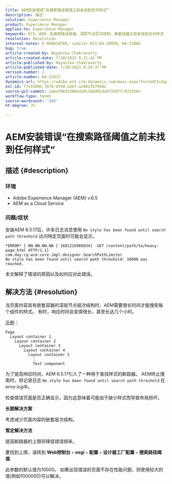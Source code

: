 ```yaml
---
title: AEM安装错误“在搜索路径阈值之前未找到任何样式”
description: 描述
solution: Experience Manager
product: Experience Manager
applies-to: Experience Manager
keywords: KCS、AEM、在搜索路径阈值、深层节点层次结构、嵌套容器之前未找到任何样式
resolution: Resolution
internal-notes: E-000810788, similar KCS:KA-20939, KA-21866
bug: true
article-created-by: Nayanika Chakravarty
article-created-date: 7/20/2023 8:21:41 PM
article-published-by: Nayanika Chakravarty
article-published-date: 7/20/2023 8:39:37 PM
version-number: 2
article-number: KA-22472
dynamics-url: https://adobe-ent.crm.dynamics.com/main.aspx?forceUCI=1&pagetype=entityrecord&etn=knowledgearticle&id=25b2de03-3b27-ee11-9966-6045bd006149
exl-id: 77c55805-7870-459d-a2bf-a2081f679d82
source-git-commit: aa6a79635380eda913ddd95da0f2b97fc975356e
workflow-type: tm+mt
source-wordcount: '243'
ht-degree: 3%

---
```


# AEM安装错误“在搜索路径阈值之前未找到任何样式”

## 描述 {#description}


### 环境

- Adobe Experience Manager (AEM) v.6.5
- AEM as a Cloud Service


### 问题/症状

安装AEM 6.5.17后，许多日志消息使用 `No style has been found until search path threshold` 访问特定页面时可能会显示。


```
*ERROR* [ NN.NN.NN.NN [ 1681216960934]  GET /content/path/to/heavy-page.html HTTP/1.1]  com.day.cq.wcm.core.impl.designer.SearchPathLimiter 
No style has been found until search path threshold: 10000 was reached.
```


本文解释了错误的原因以及如何应对此错误。


## 解决方法 {#resolution}


当页面内容具有嵌套容器的深层节点层次结构时，AEM需要很长时间才能搜索每个组件的样式。 有时，响应时间会变得很长，甚至长达几个小时。

<u>示例</u>：


```
Page
  Layout container 1
    Layout container 2
      Layout container 3
        Layout container 4
          Layout container 5
            :
            Text component
```


为了提高响应时间，AEM 6.5.17引入了一种用于查找样式的断路器。 AEM终止搜索时，将记录日志 `No style has been found until search path threshold` 在error.log中。

检查错误页面是否正确显示，因为这意味着可能由于缺少样式而导致布局损坏。

<b>长期解决方案</b>

考虑减少页面内容的嵌套层次结构。

<b>暂定解决方法</b>

提高断路器的上限将降低错误频率。

要找到上限，请转到 <b>Web控制台</b> `>`  <b>osgi</b> `>`  <b>配置</b> `>`  <b>设计器工厂配置</b> `>`  <b>搜索路径阈值</b>.

此参数的默认值为10000。 如果出现错误的页面不存在性能问题，则使用较大的值(例如1000000)可以解决。
